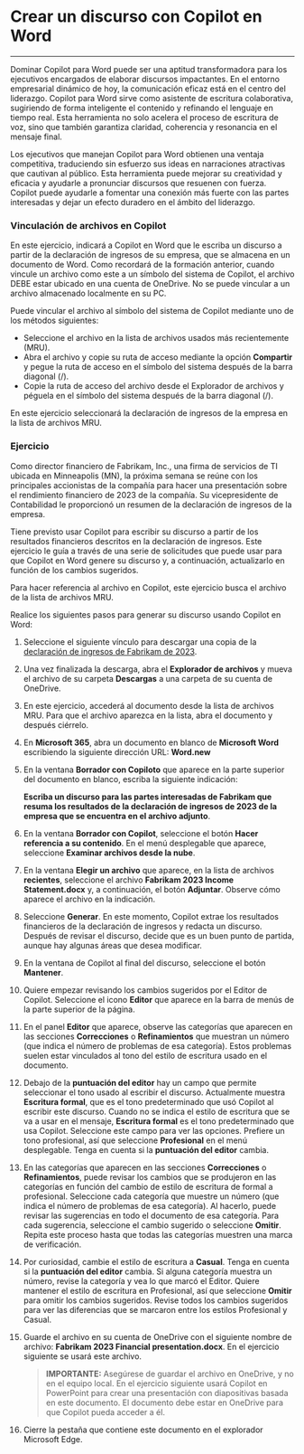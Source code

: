 
# Crear un discurso con Copilot en Word
---
Dominar Copilot para Word puede ser una aptitud transformadora para los ejecutivos encargados de elaborar discursos impactantes. En el entorno empresarial dinámico de hoy, la comunicación eficaz está en el centro del liderazgo. Copilot para Word sirve como asistente de escritura colaborativa, sugiriendo de forma inteligente el contenido y refinando el lenguaje en tiempo real. Esta herramienta no solo acelera el proceso de escritura de voz, sino que también garantiza claridad, coherencia y resonancia en el mensaje final.

Los ejecutivos que manejan Copilot para Word obtienen una ventaja competitiva, traduciendo sin esfuerzo sus ideas en narraciones atractivas que cautivan al público. Esta herramienta puede mejorar su creatividad y eficacia y ayudarle a pronunciar discursos que resuenen con fuerza. Copilot puede ayudarle a fomentar una conexión más fuerte con las partes interesadas y dejar un efecto duradero en el ámbito del liderazgo.

### Vinculación de archivos en Copilot

En este ejercicio, indicará a Copilot en Word que le escriba un discurso a partir de la declaración de ingresos de su empresa, que se almacena en un documento de Word. Como recordará de la formación anterior, cuando vincule un archivo como este a un símbolo del sistema de Copilot, el archivo DEBE estar ubicado en una cuenta de OneDrive. No se puede vincular a un archivo almacenado localmente en su PC.

Puede vincular el archivo al símbolo del sistema de Copilot mediante uno de los métodos siguientes:

 -  Seleccione el archivo en la lista de archivos usados más recientemente (MRU).
 -  Abra el archivo y copie su ruta de acceso mediante la opción **Compartir** y pegue la ruta de acceso en el símbolo del sistema después de la barra diagonal (/).
 -  Copie la ruta de acceso del archivo desde el Explorador de archivos y péguela en el símbolo del sistema después de la barra diagonal (/).

En este ejercicio seleccionará la declaración de ingresos de la empresa en la lista de archivos MRU.

### Ejercicio

Como director financiero de Fabrikam, Inc., una firma de servicios de TI ubicada en Minneapolis (MN), la próxima semana se reúne con los principales accionistas de la compañía para hacer una presentación sobre el rendimiento financiero de 2023 de la compañía. Su vicepresidente de Contabilidad le proporcionó un resumen de la declaración de ingresos de la empresa.

Tiene previsto usar Copilot para escribir su discurso a partir de los resultados financieros descritos en la declaración de ingresos. Este ejercicio le guía a través de una serie de solicitudes que puede usar para que Copilot en Word genere su discurso y, a continuación, actualizarlo en función de los cambios sugeridos.

Para hacer referencia al archivo en Copilot, este ejercicio busca el archivo de la lista de archivos MRU.

Realice los siguientes pasos para generar su discurso usando Copilot en Word:

1.  Seleccione el siguiente vínculo para descargar una copia de la [declaración de ingresos de Fabrikam de 2023](https://edxinteractivepage.blob.core.windows.net/ms-4004/Fabrikam%202023%20Income%20Statement.docx).
2.  Una vez finalizada la descarga, abra el **Explorador de archivos** y mueva el archivo de su carpeta **Descargas** a una carpeta de su cuenta de OneDrive.
3.  En este ejercicio, accederá al documento desde la lista de archivos MRU. Para que el archivo aparezca en la lista, abra el documento y después ciérrelo.
4.  En **Microsoft 365**, abra un documento en blanco de **Microsoft Word** escribiendo la siguiente dirección URL: **Word.new** 
5.  En la ventana **Borrador con Copiloto** que aparece en la parte superior del documento en blanco, escriba la siguiente indicación:
    
    **Escriba un discurso para las partes interesadas de Fabrikam que resuma los resultados de la declaración de ingresos de 2023 de la empresa que se encuentra en el archivo adjunto**.
6.  En la ventana **Borrador con Copilot**, seleccione el botón **Hacer referencia a su contenido**. En el menú desplegable que aparece, seleccione **Examinar archivos desde la nube**.
7.  En la ventana **Elegir un archivo** que aparece, en la lista de archivos **recientes**, seleccione el archivo **Fabrikam 2023 Income Statement.docx** y, a continuación, el botón **Adjuntar**. Observe cómo aparece el archivo en la indicación.
8.  Seleccione **Generar**. En este momento, Copilot extrae los resultados financieros de la declaración de ingresos y redacta un discurso. Después de revisar el discurso, decide que es un buen punto de partida, aunque hay algunas áreas que desea modificar.
9.  En la ventana de Copilot al final del discurso, seleccione el botón **Mantener**.
10. Quiere empezar revisando los cambios sugeridos por el Editor de Copilot. Seleccione el icono **Editor** que aparece en la barra de menús de la parte superior de la página.
11. En el panel **Editor** que aparece, observe las categorías que aparecen en las secciones **Correcciones** o **Refinamientos** que muestran un número (que indica el número de problemas de esa categoría). Estos problemas suelen estar vinculados al tono del estilo de escritura usado en el documento.
12. Debajo de la **puntuación del editor** hay un campo que permite seleccionar el tono usado al escribir el discurso. Actualmente muestra **Escritura formal**, que es el tono predeterminado que usó Copilot al escribir este discurso. Cuando no se indica el estilo de escritura que se va a usar en el mensaje, **Escritura formal** es el tono predeterminado que usa Copilot. Seleccione este campo para ver las opciones. Prefiere un tono profesional, así que seleccione **Profesional** en el menú desplegable. Tenga en cuenta si la **puntuación del editor** cambia.
13. En las categorías que aparecen en las secciones **Correcciones** o **Refinamientos**, puede revisar los cambios que se produjeron en las categorías en función del cambio de estilo de escritura de formal a profesional. Seleccione cada categoría que muestre un número (que indica el número de problemas de esa categoría). Al hacerlo, puede revisar las sugerencias en todo el documento de esa categoría. Para cada sugerencia, seleccione el cambio sugerido o seleccione **Omitir**. Repita este proceso hasta que todas las categorías muestren una marca de verificación.
14. Por curiosidad, cambie el estilo de escritura a **Casual**. Tenga en cuenta si la **puntuación del editor** cambia. Si alguna categoría muestra un número, revise la categoría y vea lo que marcó el Editor. Quiere mantener el estilo de escritura en Profesional, así que seleccione **Omitir** para omitir los cambios sugeridos. Revise todos los cambios sugeridos para ver las diferencias que se marcaron entre los estilos Profesional y Casual.
15. Guarde el archivo en su cuenta de OneDrive con el siguiente nombre de archivo: **Fabrikam 2023 Financial presentation.docx**. En el ejercicio siguiente se usará este archivo.
    
    > **IMPORTANTE:** Asegúrese de guardar el archivo en OneDrive, y no en el equipo local. En el ejercicio siguiente usará Copilot en PowerPoint para crear una presentación con diapositivas basada en este documento. El documento debe estar en OneDrive para que Copilot pueda acceder a él.
16. Cierre la pestaña que contiene este documento en el explorador Microsoft Edge.
